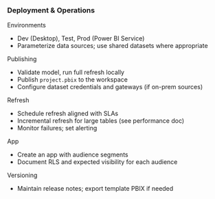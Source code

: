 ### Deployment & Operations

Environments
- Dev (Desktop), Test, Prod (Power BI Service)
- Parameterize data sources; use shared datasets where appropriate

Publishing
- Validate model, run full refresh locally
- Publish `project.pbix` to the workspace
- Configure dataset credentials and gateways (if on-prem sources)

Refresh
- Schedule refresh aligned with SLAs
- Incremental refresh for large tables (see performance doc)
- Monitor failures; set alerting

App
- Create an app with audience segments
- Document RLS and expected visibility for each audience

Versioning
- Maintain release notes; export template PBIX if needed
